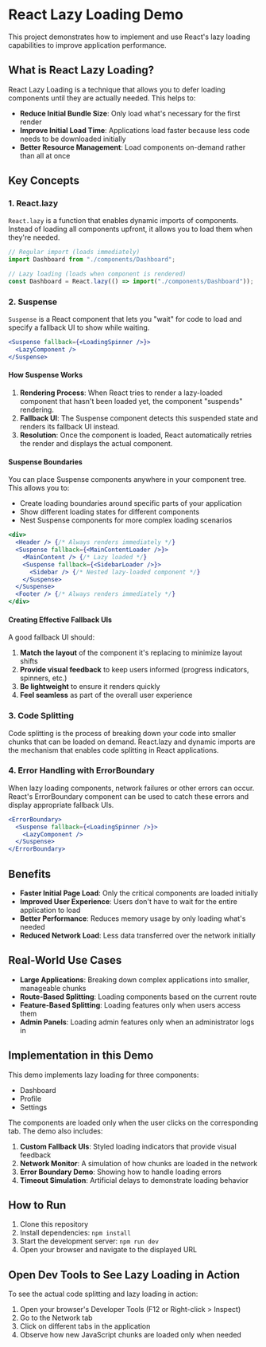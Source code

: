 # React Lazy Loading Demo

This project demonstrates how to implement and use React's lazy loading capabilities to improve application performance.

## What is React Lazy Loading?

React Lazy Loading is a technique that allows you to defer loading components until they are actually needed. This helps to:

- **Reduce Initial Bundle Size**: Only load what's necessary for the first render
- **Improve Initial Load Time**: Applications load faster because less code needs to be downloaded initially
- **Better Resource Management**: Load components on-demand rather than all at once

## Key Concepts

### 1. React.lazy

`React.lazy` is a function that enables dynamic imports of components. Instead of loading all components upfront, it allows you to load them when they're needed.

```jsx
// Regular import (loads immediately)
import Dashboard from "./components/Dashboard";

// Lazy loading (loads when component is rendered)
const Dashboard = React.lazy(() => import("./components/Dashboard"));
```

### 2. Suspense

`Suspense` is a React component that lets you "wait" for code to load and specify a fallback UI to show while waiting.

```jsx
<Suspense fallback={<LoadingSpinner />}>
  <LazyComponent />
</Suspense>
```

#### How Suspense Works

1. **Rendering Process**: When React tries to render a lazy-loaded component that hasn't been loaded yet, the component "suspends" rendering.
2. **Fallback UI**: The Suspense component detects this suspended state and renders its fallback UI instead.
3. **Resolution**: Once the component is loaded, React automatically retries the render and displays the actual component.

#### Suspense Boundaries

You can place Suspense components anywhere in your component tree. This allows you to:

- Create loading boundaries around specific parts of your application
- Show different loading states for different components
- Nest Suspense components for more complex loading scenarios

```jsx
<div>
  <Header /> {/* Always renders immediately */}
  <Suspense fallback={<MainContentLoader />}>
    <MainContent /> {/* Lazy loaded */}
    <Suspense fallback={<SidebarLoader />}>
      <Sidebar /> {/* Nested lazy-loaded component */}
    </Suspense>
  </Suspense>
  <Footer /> {/* Always renders immediately */}
</div>
```

#### Creating Effective Fallback UIs

A good fallback UI should:

1. **Match the layout** of the component it's replacing to minimize layout shifts
2. **Provide visual feedback** to keep users informed (progress indicators, spinners, etc.)
3. **Be lightweight** to ensure it renders quickly
4. **Feel seamless** as part of the overall user experience

### 3. Code Splitting

Code splitting is the process of breaking down your code into smaller chunks that can be loaded on demand. React.lazy and dynamic imports are the mechanism that enables code splitting in React applications.

### 4. Error Handling with ErrorBoundary

When lazy loading components, network failures or other errors can occur. React's ErrorBoundary component can be used to catch these errors and display appropriate fallback UIs.

```jsx
<ErrorBoundary>
  <Suspense fallback={<LoadingSpinner />}>
    <LazyComponent />
  </Suspense>
</ErrorBoundary>
```

## Benefits

- **Faster Initial Page Load**: Only the critical components are loaded initially
- **Improved User Experience**: Users don't have to wait for the entire application to load
- **Better Performance**: Reduces memory usage by only loading what's needed
- **Reduced Network Load**: Less data transferred over the network initially

## Real-World Use Cases

- **Large Applications**: Breaking down complex applications into smaller, manageable chunks
- **Route-Based Splitting**: Loading components based on the current route
- **Feature-Based Splitting**: Loading features only when users access them
- **Admin Panels**: Loading admin features only when an administrator logs in

## Implementation in this Demo

This demo implements lazy loading for three components:

- Dashboard
- Profile
- Settings

The components are loaded only when the user clicks on the corresponding tab. The demo also includes:

1. **Custom Fallback UIs**: Styled loading indicators that provide visual feedback
2. **Network Monitor**: A simulation of how chunks are loaded in the network
3. **Error Boundary Demo**: Showing how to handle loading errors
4. **Timeout Simulation**: Artificial delays to demonstrate loading behavior

## How to Run

1. Clone this repository
2. Install dependencies: `npm install`
3. Start the development server: `npm run dev`
4. Open your browser and navigate to the displayed URL

## Open Dev Tools to See Lazy Loading in Action

To see the actual code splitting and lazy loading in action:

1. Open your browser's Developer Tools (F12 or Right-click > Inspect)
2. Go to the Network tab
3. Click on different tabs in the application
4. Observe how new JavaScript chunks are loaded only when needed
